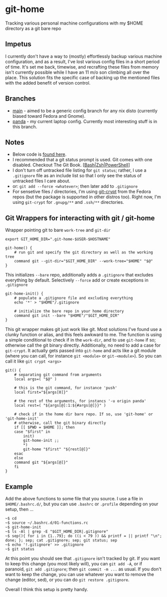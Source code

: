 # git-home
Tracking various personal machine configurations with my $HOME directory as a git bare repo

## Impetus
I currently don't have a way to (mostly) effortlessly backup various machine configuration, and as a result, I've lost various config files in a short period of time. It's set me back, timewise, and recrafting these files from memory isn't currently possible while I have an 11 m/o son climbing all over the place. This solution fits the specific case of backing up the mentioned files with the added benefit of version control.

## Branches
- [main](https://github.com/zetaomegagon/git-home/tree/main)  - aimed to be a generic config branch for any nix disto (currently biased toward Fedora and Gnome).
- [panda](https://github.com/zetaomegagon/git-home/tree/panda) - my current laptop config. Currently most interesting stuff is in this branch.

## Notes
- Below code is [found here](https://github.com/zetaomegagon/git-home/blob/main/.bashrc.d/01-functions.rc#L5-L32).
- I recommended that a git status prompt is used. Git comes with one disabled. Checkout The Git Book. [[Bash](https://git-scm.com/book/en/v2/Appendix-A%3A-Git-in-Other-Environments-Git-in-Bash)|[Zsh](https://git-scm.com/book/en/v2/Appendix-A%3A-Git-in-Other-Environments-Git-in-Zsh)|[PowerShell](https://git-scm.com/book/en/v2/Appendix-A%3A-Git-in-Other-Environments-Git-in-PowerShell)]
- I don't turn off untracked file listing for `git status`; rather, I use a `.gitignore` file as an include list so that I only see the status of untracked files I care about.
- or: `git add --force <whatever>`; then later add to `.gitignore`
- For sensetive files / directories, I'm using [git-crypt](https://github.com/AGWA/git-crypt) from the Fedora repos (but the package is supported in other distros too). Right now, I'm using `git-crypt` for `.gnupg/**` and `.ssh/**` directories.

## Git Wrappers for interacting with git / git-home
Wrapper pointing git to bare `work-tree` and `git-dir`
```
export GIT_HOME_DIR=".git-home-$USER-$HOSTNAME"

git-home() {
    # run git and specify the git directory as well as the working tree
    command git --git-dir="$GIT_HOME_DIR" --work-tree="$HOME" "$@"
}
```

This initializes `--bare` repo, additionally adds a `.gitignore` that excludes everything by default. Selectively `--force` add or create exceptions in `.gitignore`
```
git-home-init() {
    # populate a .gitignore file and excluding everything
    echo '*' > "$HOME"/.gitignore
    
    # initialize the bare repo in your home directory
    command git init --bare "$HOME"/"$GIT_HOME_DIR"
}
```


This git wrapper makes git just work like git. Most solutions I've found use a clunky function or alias, and this feels awkward to me. The function is using a simple conditional to check if in the `work-dir`, and to use `git-home` if so; otherwise call the git binary directly. Additionally, no need to add a case for `git-crypt`. It actually gets passed into `git-home` and acts like a git module (where you can call, for instance `git <module>` or `git-<module>`). So you can call it like `git crypt <args>`
```
git() {
    # separating git command from arguments
    local args=( "$@" )
    
    # this is the git command, for instance 'push'
    local first="${args[0]}"
    
    # the rest of the arguments, for instancs '-u origin panda'
    local rest=( "${args[@]:1:${#args[@]}}" )

    # check if in the home dir bare repo. If so, use 'git-home' or 'git-home-init'
    # otherwise, call the git binary directly
    if [[ $PWD = $HOME ]]; then
	case "$first" in
	    init)
		git-home-init ;;
	    *)
		git-home "$first" "${rest[@]}"
	esac	
    else
	command git "${args[@]}"
    fi
}
```
## Example
Add the above functions to some file that you source. I use a file in `$HOME/.bashrc.d/`, but you can use `.bashrc` or `.profile` depending on your setup, then ...
```
~$ cd
~$ source ~/.bashrc.d/01-functions.rc
~$ git-home-init
~$ ls -Al | grep -E "$GIT_HOME_DIR|.gitignore"
~$ sep(){ for i in {1..79}; do ((i < 79 )) && printf = || printf "\n"; done; }; sep; cat .gitignore; sep; git status; sep
~$ echo '!.gitignore' >> .gitignore
~$ git status
```

At this point you should see that `.gitignore` isn't tracked by git. If you want to keep this change (you most likely will), you can `git add -A`, or if paranoid, `git add .gitignore`; then `git commit -m ...` as usual. If you don't want to keep the change, you can use whatever you want to remove the change (editor, sed), or you can do `git restore .gitignore`.

Overall I think this setup is pretty handy.
